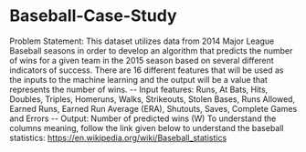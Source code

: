# Baseball-Case-Study
Problem Statement: This dataset utilizes data from 2014 Major League Baseball seasons in order to develop an algorithm that predicts the number of wins for a given team in the 2015 season based on several different indicators of success. There are 16 different features that will be used as the inputs to the machine learning and the output will be a value that represents the number of wins.   -- Input features: Runs, At Bats, Hits, Doubles, Triples, Homeruns, Walks, Strikeouts, Stolen Bases, Runs Allowed, Earned Runs, Earned Run Average (ERA), Shutouts, Saves, Complete Games and Errors  -- Output: Number of predicted wins (W)  To understand the columns meaning, follow the link given below to understand the baseball statistics: https://en.wikipedia.org/wiki/Baseball_statistics
